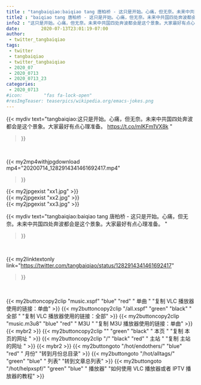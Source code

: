 ```yaml
---
title : "tangbaiqiao:baiqiao tang 唐柏桥 - 这只是开始。心痛，但无奈。未来中共国四处奔波都会是这个景象。大家最好有点心理准备。 "
title2 : "baiqiao tang 唐柏桥 - 这只是开始。心痛，但无奈。未来中共国四处奔波都会是这个景象。大家最好有点心理准备。 "
info2 : "这只是开始。心痛，但无奈。未来中共国四处奔波都会是这个景象。大家最好有点心理准备。 https://t.co/mIKFm1VX8k "
date:        2020-07-13T23:01:19-07:00
author:
 - twitter_tangbaiqiao
tags:
 - twitter
 - tangbaiqiao
 - twitter_tangbaiqiao
 - 2020_07
 - 2020_0713
 - 2020_0713_23
categories:
 - 2020_0713
#icon:        "fas fa-lock-open"
#resImgTeaser: teaserpics/wikipedia.org/emacs-jokes.png
---
```


{{< mydiv text="tangbaiqiao:这只是开始。心痛，但无奈。未来中共国四处奔波都会是这个景象。大家最好有点心理准备。 https://t.co/mIKFm1VX8k "
>}}
<br>


{{< my2mp4withjpgdownload mp4="20200714_1282914341461692417.mp4"
>}}

{{< my2jpgexist "xx1.jpg" >}}<br>
{{< my2jpgexist "xx2.jpg" >}}<br>
{{< my2jpgexist "xx3.jpg" >}}<br>



{{< mydiv text="tangbaiqiao:baiqiao tang 唐柏桥 - 这只是开始。心痛，但无奈。未来中共国四处奔波都会是这个景象。大家最好有点心理准备。 "
>}}
<br>

{{< my2linktextonly link="https://twitter.com/tangbaiqiao/status/1282914341461692417"
>}}


<br>

{{< my2buttoncopy2clip "music.xspf"        "blue"   "red"    " 单曲 "  "复制 VLC 播放器使用的链接：单曲" >}} {{< my2buttoncopy2clip "/all.xspf"         "green"  "black"  " 全部 "  "复制 VLC 播放器使用的链接：全部" >}} {{< my2buttoncopy2clip "music.m3u8"        "blue"   "red"    " M3U  "    "复制 M3U 播放器使用的链接：单曲" >}} {{< mybr2 >}} {{< my2buttoncopy2clip ""                  "green"  "black"  " 本页 "    "复制 本页的网址 " >}} {{< my2buttoncopy2clip "/"                 "black"  "red"    " 主站 "    "复制 主站的网址 " >}} {{< mybr2 >}} {{< my2buttongoto      "/hot/endothers/"   "blue"   "red"    " 月份"   "转到月份总目录" >}} {{< my2buttongoto      "/hot/alltags/"     "green"  "blue"   " 列表"   "转到文章总列表" >}} {{< my2buttongoto      "/hot/helpxspf/"    "green"  "blue"   " 播放器" "如何使用 VLC 播放器或者 IPTV 播放器的教程" >}} 
